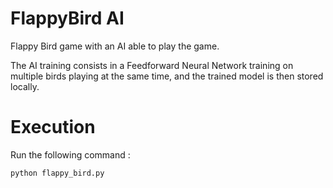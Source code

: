 # FlappyBird AI

Flappy Bird game with an AI able to play the game.

The AI training consists in a Feedforward Neural Network training on multiple birds playing at the same time, and the trained model is then stored locally.

# Execution

Run the following command :

```
python flappy_bird.py
```

